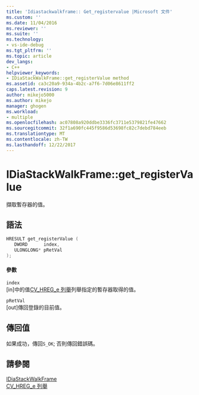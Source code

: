 ```yaml
---
title: 'Idiastackwalkframe:: Get_registervalue |Microsoft 文件'
ms.custom: ''
ms.date: 11/04/2016
ms.reviewer: ''
ms.suite: ''
ms.technology:
- vs-ide-debug
ms.tgt_pltfrm: ''
ms.topic: article
dev_langs:
- C++
helpviewer_keywords:
- IDiaStackWalkFrame::get_registerValue method
ms.assetid: ca3c20a9-934a-4b2c-a7f6-7d06e8611ff2
caps.latest.revision: 9
author: mikejo5000
ms.author: mikejo
manager: ghogen
ms.workload:
- multiple
ms.openlocfilehash: ac07808a920ddbe3336fc3711e5379821fe47662
ms.sourcegitcommit: 32f1a690fc445f9586d53698fc82c7debd784eeb
ms.translationtype: MT
ms.contentlocale: zh-TW
ms.lasthandoff: 12/22/2017
---
```

# <a name="idiastackwalkframegetregistervalue"></a>IDiaStackWalkFrame::get_registerValue
擷取暫存器的值。  
  
## <a name="syntax"></a>語法  
  
```C++  
HRESULT get_registerValue (   
   DWORD      index,  
   ULONGLONG* pRetVal  
);  
```  
  
#### <a name="parameters"></a>參數  
 `index`  
 [in]中的值[CV_HREG_e 列舉](../../debugger/debug-interface-access/cv-hreg-e.md)列舉指定的暫存器取得的值。  
  
 `pRetVal`  
 [out]傳回登錄的目前值。  
  
## <a name="return-value"></a>傳回值  
 如果成功，傳回`S_OK`; 否則傳回錯誤碼。  
  
## <a name="see-also"></a>請參閱  
 [IDiaStackWalkFrame](../../debugger/debug-interface-access/idiastackwalkframe.md)   
 [CV_HREG_e 列舉](../../debugger/debug-interface-access/cv-hreg-e.md)